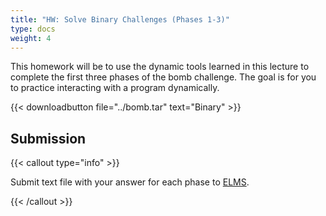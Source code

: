 ```yaml
---
title: "HW: Solve Binary Challenges (Phases 1-3)"
type: docs
weight: 4
---
```


This homework will be to use the dynamic tools learned in this lecture to
complete the first three phases of the bomb challenge. The goal is for you to
practice interacting with a program dynamically.

{{< downloadbutton file="../bomb.tar" text="Binary" >}}

## Submission

{{< callout type="info" >}}

Submit text file with your answer for each phase to
[ELMS](https://umd.instructure.com/courses/1374508/assignments).

{{< /callout >}}
